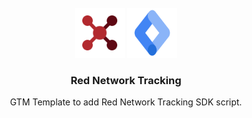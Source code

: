 <br />
<div align="center">
  <div>
    <img src=".github/rednetwork.svg" alt="Logo" width="80" height="80">
    <img src=".github/gtm.svg" alt="Logo" width="80" height="80">
  </div>

  <h3 align="center">Red Network Tracking</h3>

  <p align="center">
    GTM Template to add Red Network Tracking SDK script.
  </p>
</div>
<br />
